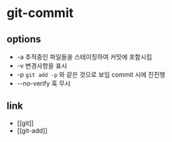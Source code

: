 # git-commit

## options
- -a 추적중인 파일들을 스테이징하여 커밋에 포함시킴
- -v 변경사항을 표시
- -p `git add -p` 와 같은 것으로 보임 commit 시에 진진행
- --no-verify 훅 무시

## link
- [[git]]
- [[git-add]]
